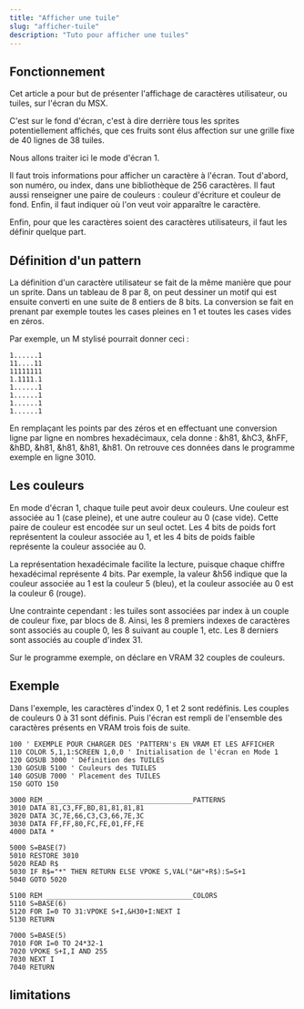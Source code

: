 ```yaml
---
title: "Afficher une tuile"
slug: "afficher-tuile"
description: "Tuto pour afficher une tuiles"
---
```


## Fonctionnement

Cet article a pour but de présenter l'affichage de caractères utilisateur, ou tuiles, sur l'écran du MSX.

C'est sur le fond d'écran, c'est à dire derrière tous les sprites potentiellement affichés, que ces fruits sont élus affection sur une grille fixe de 40 lignes de 38 tuiles.

Nous allons traiter ici le mode d'écran 1.

Il faut trois informations pour afficher un caractère à l'écran. Tout d'abord, son numéro, ou index, dans une bibliothèque de 256 caractères. Il faut aussi renseigner une paire de couleurs : couleur d'écriture et couleur de fond. Enfin, il faut indiquer où l'on veut voir apparaître le caractère.

Enfin, pour que les caractères soient des caractères utilisateurs, il faut les définir quelque part.

## Définition d'un pattern

La définition d'un caractère utilisateur se fait de la même manière que pour un sprite. Dans un tableau de 8 par 8, on peut dessiner un motif qui est ensuite converti en une suite de 8 entiers de 8 bits. La conversion se fait en prenant par exemple toutes les cases pleines en 1 et toutes les cases vides en zéros.

Par exemple, un M stylisé pourrait donner ceci :

```
1......1
11....11
11111111
1.1111.1
1......1
1......1
1......1
1......1
```

En remplaçant les points par des zéros et en effectuant une conversion ligne par ligne en nombres hexadécimaux, cela donne : &h81, &hC3, &hFF, &hBD, &h81, &h81, &h81, &h81. On retrouve ces données dans le programme exemple en ligne 3010.

## Les couleurs

En mode d'écran 1, chaque tuile peut avoir deux couleurs. Une couleur est associée au 1 (case pleine), et une autre couleur au 0 (case vide). Cette paire de couleur est encodée sur un seul octet. Les 4 bits de poids fort représentent la couleur associée au 1, et les 4 bits de poids faible représente la couleur associée au 0.

La représentation hexadécimale facilite la lecture, puisque chaque chiffre hexadécimal représente 4 bits. Par exemple, la valeur &h56 indique que la couleur associée au 1 est la couleur 5 (bleu), et la couleur associée au 0 est la couleur 6 (rouge).

Une contrainte cependant : les tuiles sont associées par index à un couple de couleur fixe, par blocs de 8. Ainsi, les 8 premiers indexes de caractères sont associés au couple 0, les 8 suivant au couple 1, etc. Les 8 derniers sont associés au couple d'index 31.

Sur le programme exemple, on déclare en VRAM 32 couples de couleurs.

## Exemple

Dans l'exemple, les caractères d'index 0, 1 et 2 sont redéfinis. Les couples de couleurs 0 à 31 sont définis. Puis l'écran est rempli de l'ensemble des caractères présents en VRAM trois fois de suite.

```BASIC
100 ' EXEMPLE POUR CHARGER DES 'PATTERN's EN VRAM ET LES AFFICHER
110 COLOR 5,1,1:SCREEN 1,0,0 ' Initialisation de l'écran en Mode 1
120 GOSUB 3000 ' Définition des TUILES
130 GOSUB 5100 ' Couleurs des TUILES
140 GOSUB 7000 ' Placement des TUILES
150 GOTO 150

3000 REM ____________________________________PATTERNS
3010 DATA 81,C3,FF,BD,81,81,81,81
3020 DATA 3C,7E,66,C3,C3,66,7E,3C
3030 DATA FF,FF,80,FC,FE,01,FF,FE
4000 DATA *

5000 S=BASE(7)
5010 RESTORE 3010
5020 READ R$
5030 IF R$="*" THEN RETURN ELSE VPOKE S,VAL("&H"+R$):S=S+1
5040 GOTO 5020

5100 REM ____________________________________COLORS
5110 S=BASE(6)
5120 FOR I=0 TO 31:VPOKE S+I,&H30+I:NEXT I
5130 RETURN

7000 S=BASE(5)
7010 FOR I=0 TO 24*32-1
7020 VPOKE S+I,I AND 255
7030 NEXT I
7040 RETURN
```

## limitations
